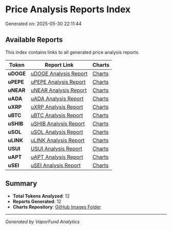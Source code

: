 # Price Analysis Reports Index

Generated on: 2025-05-30 22:11:44

## Available Reports

This index contains links to all generated price analysis reports.

| Token | Report Link | Charts |
|-------|-------------|--------|
| **uDOGE** | [uDOGE Analysis Report](./uDOGE_analysis_report.md) | [Charts](https://raw.githubusercontent.com/VaporFund/weekly-reports/main/chart_images) |
| **uPEPE** | [uPEPE Analysis Report](./uPEPE_analysis_report.md) | [Charts](https://raw.githubusercontent.com/VaporFund/weekly-reports/main/chart_images) |
| **uNEAR** | [uNEAR Analysis Report](./uNEAR_analysis_report.md) | [Charts](https://raw.githubusercontent.com/VaporFund/weekly-reports/main/chart_images) |
| **uADA** | [uADA Analysis Report](./uADA_analysis_report.md) | [Charts](https://raw.githubusercontent.com/VaporFund/weekly-reports/main/chart_images) |
| **uXRP** | [uXRP Analysis Report](./uXRP_analysis_report.md) | [Charts](https://raw.githubusercontent.com/VaporFund/weekly-reports/main/chart_images) |
| **uBTC** | [uBTC Analysis Report](./uBTC_analysis_report.md) | [Charts](https://raw.githubusercontent.com/VaporFund/weekly-reports/main/chart_images) |
| **uSHIB** | [uSHIB Analysis Report](./uSHIB_analysis_report.md) | [Charts](https://raw.githubusercontent.com/VaporFund/weekly-reports/main/chart_images) |
| **uSOL** | [uSOL Analysis Report](./uSOL_analysis_report.md) | [Charts](https://raw.githubusercontent.com/VaporFund/weekly-reports/main/chart_images) |
| **uLINK** | [uLINK Analysis Report](./uLINK_analysis_report.md) | [Charts](https://raw.githubusercontent.com/VaporFund/weekly-reports/main/chart_images) |
| **USUI** | [USUI Analysis Report](./USUI_analysis_report.md) | [Charts](https://raw.githubusercontent.com/VaporFund/weekly-reports/main/chart_images) |
| **uAPT** | [uAPT Analysis Report](./uAPT_analysis_report.md) | [Charts](https://raw.githubusercontent.com/VaporFund/weekly-reports/main/chart_images) |
| **uSEI** | [uSEI Analysis Report](./uSEI_analysis_report.md) | [Charts](https://raw.githubusercontent.com/VaporFund/weekly-reports/main/chart_images) |


## Summary

- **Total Tokens Analyzed**: 12
- **Reports Generated**: 12
- **Charts Repository**: [GitHub Images Folder](https://raw.githubusercontent.com/VaporFund/weekly-reports/main/chart_images)

---

*Generated by VaporFund Analytics*
